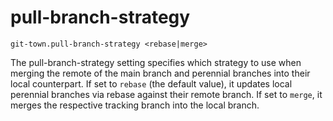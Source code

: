 # pull-branch-strategy

```
git-town.pull-branch-strategy <rebase|merge>
```

The pull-branch-strategy setting specifies which strategy to use when merging
the remote of the main branch and perennial branches into their local
counterpart. If set to `rebase` (the default value), it updates local perennial
branches via rebase against their remote branch. If set to `merge`, it merges
the respective tracking branch into the local branch.
